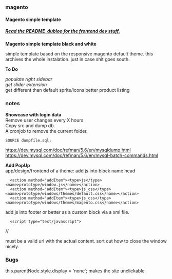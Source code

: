 ### magento
#### Magento simple template
  
##### [Read the README_dubloo for the frontend dev stuff.](https://github.com/mthjn/magento/blob/master/README_dubloo.md)  
  
**Magento simple template black and white**   
  
simple template based on the responsive magento default theme.
this archives the whole instalation. just in case shit goes south.
  
  
**To Do**  
  
*populate right sidebar*  
*get slider extension*  
get different than default sprite/icons
better product listing
   
   
### notes
   
   
**Showcase with login data**  
Remove user changes every X hours  
Copy src and dump db.  
A cronjob to remove the current folder.  
  
    SOURCE dumpfile.sql;
   
https://dev.mysql.com/doc/refman/5.6/en/mysqldump.html  
https://dev.mysql.com/doc/refman/5.6/en/mysql-batch-commands.html  
   
   
**Add PopUp**  
app/design/frontend of a theme: add js into block name head

      <action method="addItem"><type>js</type><name>prototype/window.js</name></action>
      <action method="addItem"><type>js_css</type><name>prototype/windows/themes/default.css</name></action>
      <action method="addItem"><type>js_css</type><name>prototype/windows/themes/magento.css</name></action>
  
add js into footer or better as a custom block via a xml file.
      
      <script type="text/javascript">
   // <![CDATA[
      function showPopUp() {
      PopUp = new Window({
        id: 'omg',
        className:'PopUp',
        destroyOnClose: true,
        url: 'http://localhost/sandbox/pop/',
        width:500,
        height:300,
        minimizable:true,
        maximizable:false,
        showEffectOptions:{duration:0.4},
        hideEffectOptions:{duration:0.4}});
        PopUp.setZIndex(1);
        PopUp.showCenter(true);
       }
      //window.onload = showPopUp();
      // ]]>
      </script>  
        
  must be a valid url with the actual content. sort out how to close the window nicely.  
    
  ### Bugs  
  this.parentNode.style.display = 'none'; makes the site unclickable  

